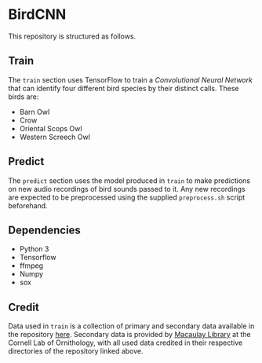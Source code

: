 # BirdCNN
This repository is structured as follows.

## Train
The `train` section uses TensorFlow to train a *Convolutional Neural Network* that can identify four different bird species by their distinct calls. These birds are:
- Barn Owl
- Crow
- Oriental Scops Owl
- Western Screech Owl

## Predict
The `predict` section uses the model produced in `train` to make predictions on new audio recordings of bird sounds passed to it. Any new recordings are expected to be preprocessed using the supplied `preprocess.sh` script beforehand.

## Dependencies
- Python 3
- Tensorflow
- ffmpeg
- Numpy
- sox

## Credit
Data used in `train` is a collection of primary and secondary data available in the repository [here](https://github.com/pow-pow/Datasets/tree/master/Bird%20Sounds). Secondary data is provided by [Macaulay Library](https://www.macaulaylibrary.org/) at the Cornell Lab of Ornithology, with all used data credited in their respective directories of the repository linked above.
